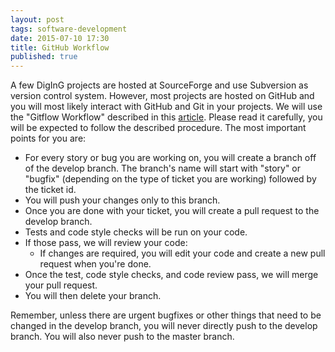 ```yaml
---
layout: post
tags: software-development
date: 2015-07-10 17:30
title: GitHub Workflow
published: true
---
```


A few DigInG projects are hosted at SourceForge and use Subversion as version control system. However, most projects are hosted on GitHub and you will most likely interact with GitHub and Git in your projects. We will use the "Gitflow Workflow" described in this [article](https://www.atlassian.com/git/tutorials/comparing-workflows/gitflow-workflow). Please read it carefully, you will be expected to follow the described procedure. The most important points for you are:

- For every story or bug you are working on, you will create a branch off of the develop branch. The branch's name will start with "story" or "bugfix" (depending on the type of ticket you are working) followed by the ticket id. 
- You will push your changes only to this branch.
- Once you are done with your ticket, you will create a pull request to the develop branch. 
- Tests and code style checks will be run on your code.
- If those pass, we will review your code:
	- If changes are required, you will edit your code and create a new pull request when you're done. 
- Once the test, code style checks, and code review pass, we will merge your pull request.
- You will then delete your branch.

Remember, unless there are urgent bugfixes or other things that need to be changed in the develop branch, you will never directly push to the develop branch. You will also never push to the master branch.
